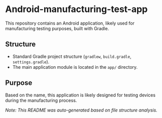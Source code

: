 # Android-manufacturing-test-app

This repository contains an Android application, likely used for manufacturing testing purposes, built with Gradle.

## Structure

- Standard Gradle project structure (`gradlew`, `build.gradle`, `settings.gradle`).
- The main application module is located in the `app/` directory.

## Purpose

Based on the name, this application is likely designed for testing devices during the manufacturing process.

*Note: This README was auto-generated based on file structure analysis.* 